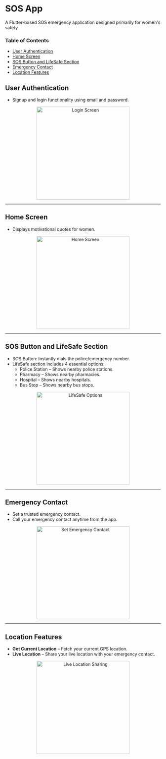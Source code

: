 # SOS App

A Flutter-based SOS emergency application designed primarily for women's safety

### Table of Contents

- [User Authentication](#user-authentication)
- [Home Screen](#home-screen)
- [SOS Button and LifeSafe Section](#sos-button-and-lifesafe-section)
- [Emergency Contact](#emergency-contact)
- [Location Features](#location-features)


## User Authentication

- Signup and login functionality using email and password.

<p align="center">
  <img src="images/login.jpeg" alt="Login Screen" width="300"/>
</p>

---

## Home Screen

- Displays motivational quotes for women.

<p align="center">
  <img src="images/app_ss.png" alt="Home Screen" width="300"/>
</p>

---

## SOS Button and LifeSafe Section

- SOS Button: Instantly dials the police/emergency number.
- LifeSafe section includes 4 essential options:
  - Police Station – Shows nearby police stations.
  - Pharmacy – Shows nearby pharmacies.
  - Hospital – Shows nearby hospitals.
  - Bus Stop – Shows nearby bus stops.

<p align="center">
  <img src="images/pharma.jpeg" alt="LifeSafe Options" width="300"/>
</p>

---

## Emergency Contact

- Set a trusted emergency contact.
- Call your emergency contact anytime from the app.

<p align="center">
  <img src="images/set.jpeg" alt="Set Emergency Contact" width="300"/>
</p>

---

## Location Features

- **Get Current Location** – Fetch your current GPS location.
- **Live Location** – Share your live location with your emergency contact.

<p align="center">
  <img src="images/whatsapplocation.jpeg" alt="Live Location Sharing" width="300"/>
</p>
